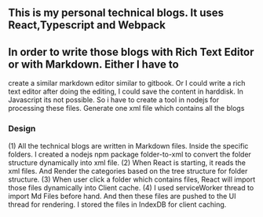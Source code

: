 ## This is my personal technical blogs. It uses React,Typescript and Webpack


## In order to write those blogs with Rich Text Editor or with Markdown. Either I have to

create a similar markdown editor similar to gitbook. Or I could write a rich text editor after doing
the editing, I could save the content in harddisk. In Javascript its not possible. So i have to create a
tool in nodejs for processing these files. Generate one xml file which contains all the blogs 

### Design
(1) All the technical blogs are written in Markdown files. Inside the specific folders. I created a nodejs npm package folder-to-xml
to convert the folder structure dynamically into xml file.
(2) When React is starting, it reads the xml files. And Render the categories based on the tree structure for folder structure.
(3) When user click a folder which contains files, React will import those files dynamically into Client cache.
(4) I used serviceWorker thread to import Md Files before hand. And then these files are pushed to the UI thread for rendering. I stored the files 
in IndexDB for client caching.

